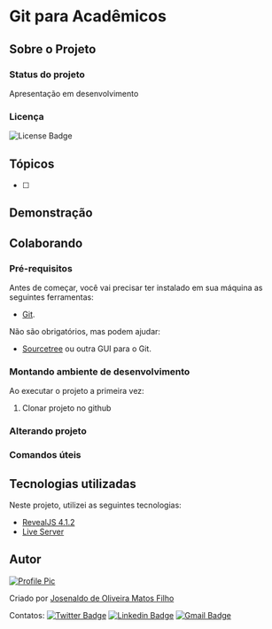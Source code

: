 # Git para Acadêmicos

## Sobre o Projeto

### Status do projeto

Apresentação em desenvolvimento

### Licença

![License Badge](https://img.shields.io/github/license/josenaldo/ipb?style=for-the-badge)

## Tópicos

- [ ]

## Demonstração

## Colaborando

### Pré-requisitos

Antes de começar, você vai precisar ter instalado em sua máquina as seguintes ferramentas:

- [Git](https://git-scm.com).

Não são obrigatórios, mas podem ajudar:

- [Sourcetree](https://www.sourcetreeapp.com/) ou outra GUI para o Git.

### Montando ambiente de desenvolvimento

Ao executar o projeto a primeira vez:

1. Clonar projeto no github

### Alterando projeto

### Comandos úteis

## Tecnologias utilizadas

Neste projeto, utilizei as seguintes tecnologias:

- [RevealJS 4.1.2](https://github.com/hakimel/reveal.js)
- [Live Server](https://github.com/ritwickdey/vscode-live-server)

## Autor

[![Profile Pic](https://avatars.githubusercontent.com/u/359860?s=100&v=4)](https://hithub.com/josenaldo)

Criado por [Josenaldo de Oliveira Matos Filho](https://hithub.com/josenaldo)

Contatos: [![Twitter Badge](https://img.shields.io/badge/-@vudureverso-1ca0f1?style=for-the-badge&labelColor=1ca0f1&logo=twitter&logoColor=white&link=https://twitter.com/vudureverso)](https://twitter.com/vudureverso) [![Linkedin Badge](https://img.shields.io/badge/-Josenaldo-blue?style=for-the-badge&logo=Linkedin&logoColor=white&link=https://www.linkedin.com/in/josenaldo/)](https://www.linkedin.com/in/josenaldo/) [![Gmail Badge](https://img.shields.io/badge/-josenaldo@gmail.com-c14438?style=for-the-badge&logo=Gmail&logoColor=white&link=mailto:josenaldo@gmail.com)](mailto:josenaldo@gmail.com)
